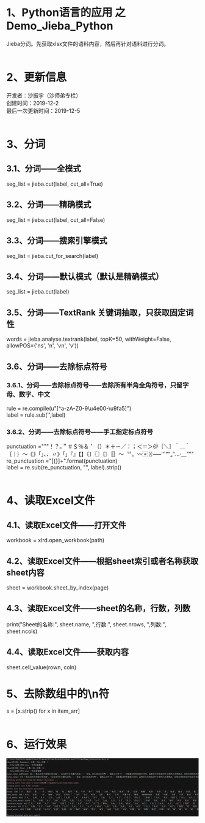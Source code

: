 # 1、Python语言的应用 之 Demo_Jieba_Python
Jieba分词。先获取xlsx文件的语料内容，然后再针对语料进行分词。<BR/>
<BR/>  
# 2、更新信息
开发者：沙振宇（沙师弟专栏） <BR/>
创建时间：2019-12-2<BR/>
最后一次更新时间：2019-12-5<BR/> 
<BR/> 
# 3、分词
## 3.1、分词——全模式 
seg_list = jieba.cut(label, cut_all=True) <BR/> 
## 3.2、分词——精确模式 
seg_list = jieba.cut(label, cut_all=False) <BR/> 
## 3.3、分词——搜索引擎模式 
seg_list = jieba.cut_for_search(label) <BR/> 
## 3.4、分词——默认模式（默认是精确模式） 
seg_list = jieba.cut(label) <BR/> 
## 3.5、分词——TextRank 关键词抽取，只获取固定词性 
words = jieba.analyse.textrank(label, topK=50, withWeight=False, allowPOS=('ns', 'n', 'vn', 'v')) <BR/> 
## 3.6、分词——去除标点符号
### 3.6.1、分词——去除标点符号——去除所有半角全角符号，只留字母、数字、中文
rule = re.compile(u"[^a-zA-Z0-9\u4e00-\u9fa5]")<BR/>
label = rule.sub('',label)<BR/>
### 3.6.2、分词——去除标点符号——手工指定标点符号
punctuation ="""！？｡＂＃＄％＆＇（）＊＋－／：；＜＝＞＠［＼］＾＿｀｛｜｝～｟｠｢｣､、〃》「」『』【】〔〕〖〗〘〙〚〛〜〝〞〟〰〾〿–—‘'‛“”„‟…‧﹏"""<BR/>
re_punctuation ="[{}]+".format(punctuation)<BR/>
label = re.sub(re_punctuation, "", label).strip() <BR/>
<BR/> 
# 4、读取Excel文件
## 4.1、读取Excel文件——打开文件
workbook = xlrd.open_workbook(path)<BR/>
## 4.2、读取Excel文件——根据sheet索引或者名称获取sheet内容
sheet = workbook.sheet_by_index(page) <BR/>
## 4.3、读取Excel文件——sheet的名称，行数，列数
print("Sheet的名称:", sheet.name, ",行数:", sheet.nrows, ",列数:", sheet.ncols)<BR/>
## 4.4、读取Excel文件——获取内容
sheet.cell_value(rown, coln)<BR/>
# 5、去除数组中的\n符
s = [x.strip() for x in item_arr] <BR/>
<BR/>
# 6、运行效果 
![image](https://github.com/ShaShiDiZhuanLan/Demo_Jieba_Python/blob/master/%E6%95%88%E6%9E%9C.png)